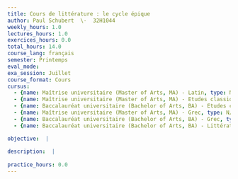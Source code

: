 ```yaml
---
title: Cours de littérature : le cycle épique
author: Paul Schubert  \-  32H1044
weekly_hours: 1.0
lectures_hours: 1.0
exercices_hours: 0.0
total_hours: 14.0
course_lang: français
semester: Printemps
eval_mode: 
exa_session: Juillet
course_format: Cours
cursus:
  - {name: Maîtrise universitaire (Master of Arts, MA) - Latin, type: N/A, credits: \-}
  - {name: Maîtrise universitaire (Master of Arts, MA) - Etudes classiques, type: N/A, credits: \-}
  - {name: Baccalauréat universitaire (Bachelor of Arts, BA) - Etudes classiques, type: N/A, credits: \-}
  - {name: Maîtrise universitaire (Master of Arts, MA) - Grec, type: N/A, credits: \-}
  - {name: Baccalauréat universitaire (Bachelor of Arts, BA) - Grec, type: N/A, credits: \-}
  - {name: Baccalauréat universitaire (Bachelor of Arts, BA) - Littérature comparée, type: N/A, credits: \-}

objective:  |
            
description:  |
              
practice_hours: 0.0
---
```

